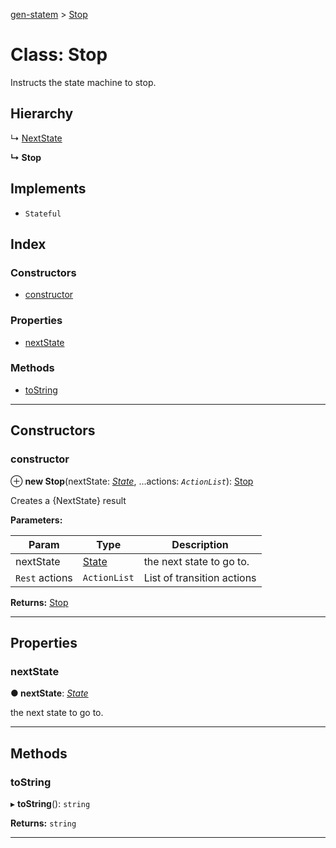 [gen-statem](../README.md) > [Stop](../classes/stop.md)

# Class: Stop

Instructs the state machine to stop.

## Hierarchy

↳  [NextState](nextstate.md)

**↳ Stop**

## Implements

* `Stateful`

## Index

### Constructors

* [constructor](stop.md#constructor)

### Properties

* [nextState](stop.md#nextstate)

### Methods

* [toString](stop.md#tostring)

---

## Constructors

<a id="constructor"></a>

###  constructor

⊕ **new Stop**(nextState: *[State](../#state)*, ...actions: *`ActionList`*): [Stop](stop.md)

Creates a {NextState} result

**Parameters:**

| Param | Type | Description |
| ------ | ------ | ------ |
| nextState | [State](../#state) |  the next state to go to. |
| `Rest` actions | `ActionList` |  List of transition actions |

**Returns:** [Stop](stop.md)

___

## Properties

<a id="nextstate"></a>

###  nextState

**● nextState**: *[State](../#state)*

the next state to go to.

___

## Methods

<a id="tostring"></a>

###  toString

▸ **toString**(): `string`

**Returns:** `string`

___

